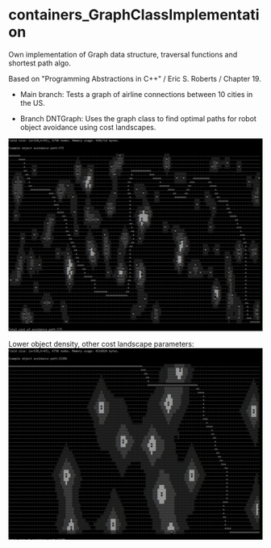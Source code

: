 # containers_GraphClassImplementation
Own implementation of Graph data structure, traversal functions and shortest path algo.

Based on "Programming Abstractions in C++" / Eric S. Roberts / Chapter 19.

* Main branch:
Tests a graph of airline connections between 10 cities in the US.

* Branch DNTGraph:
Uses the graph class to find optimal paths for robot object avoidance using cost landscapes.

![Example pathfinder](screenshot.png)

Lower object density, other cost landscape parameters:
![Example2 pathfinder](screenshot2.png)
